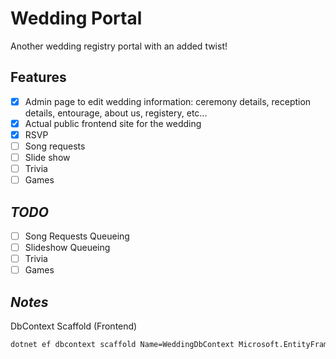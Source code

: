 # Wedding Portal
Another wedding registry portal with an added twist!

## Features
- [x] Admin page to edit wedding information: ceremony details, reception details, entourage, about us, registery, etc...
- [x] Actual public frontend site for the wedding
- [x] RSVP
- [ ] Song requests
- [ ] Slide show
- [ ] Trivia
- [ ] Games

## _TODO_
- [ ] Song Requests Queueing
- [ ] Slideshow Queueing
- [ ] Trivia
- [ ] Games

## _Notes_

DbContext Scaffold (Frontend)
```bash
dotnet ef dbcontext scaffold Name=WeddingDbContext Microsoft.EntityFrameworkCore.SqlServer -c WeddingDbContext --context-dir ./Persistance -o ./Persistance/Entities -t Weddings -t Entourages -t Guests -t GuestGroups -t Photos -t SongRequests -t FoodItems -t FoodTypes -t Schedules --force
```